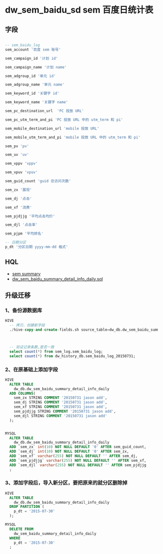 # dw_sem_baidu_sd  sem 百度日统计表

## 字段

``` sql

-- sem_baidu_log
sem_account '百度 sem 账号'

sem_campaign_id '计划 id'

sem_campaign_name '计划 name'

sem_adgroup_id '单元 id'

sem_adgroup_name '单元 name'

sem_keyword_id '关键字 id'

sem_keyword_name '关键字 name'

sem_pc_destination_url  'PC 投放 URL'

sem_pc_utm_term_and_pi 'PC 投放 URL 中的 utm_term 和 pi'

sem_mobile_destination_url 'mobile 投放 URL'

sem_mobile_utm_term_and_pi 'mobile 投放 URL 中的 utm_term 和 pi'

sem_pv 'pv'

sem_uv 'uv'

sem_vppv 'vppv'

sem_vpuv 'vpuv'

sem_guid_count 'guid 总访问次数'

sem_zx '展现'

sem_dj '点击'

sem_xf '消费'

sem_pjdjjg '平均点击均价'

sem_djl '点击率'

sem_pjpm '平均排名'

-- 日期分区
p_dt '分区日期 yyyy-mm-dd 格式'

```

## HQL
- [sem summary](service/data-warehouse/db-design/dw/dw_summary/table-design/sem/)
- [dw_sem_baidu_summary_detail_info_daily.sql](http://git.corp.angejia.com/dw/dw_sql/tree/master/sem/dw_sem_baidu_summary_detail_info_daily.sql)



## 升级迁移

### 1、备份源数据库
``` sql
HIVE
  -- 拷贝、创建新字段
  ./hive-copy-and-create-fields.sh source_table=dw_db.dw_sem_baidu_summary_detail_info_daily run_date=20150803 add_fields=sem_pjpm table_type=1 partition_field=p_dt source_db_type=dw



  -- 验证记录条数,是否一致
  select count(*) from sem_log.sem_baidu_log;
  select count(*) from dw_history_db.sem_baidu_log_20150731;


```

### 2、在原基础上添加字段

``` sql
HIVE
  ALTER TABLE
    dw_db.dw_sem_baidu_summary_detail_info_daily
  ADD COLUMNS(
    sem_zx STRING COMMENT '20150731 jason add',
    sem_dj STRING COMMENT '20150731 jason add',
    sem_xf STRING COMMENT '20150731 jason add',
    sem_pjdjjg STRING COMMENT '20150731 jason add',
    sem_djl STRING COMMENT '20150731 jason add'
  );


MYSQL
  ALTER TABLE
    dw_db.dw_sem_baidu_summary_detail_info_daily
  ADD `sem_zx` int(10) NOT NULL DEFAULT '0' AFTER sem_guid_count,
  ADD `sem_dj` int(10) NOT NULL DEFAULT '0' AFTER sem_zx,
  ADD `sem_xf` varchar(255) NOT NULL DEFAULT '' AFTER sem_dj,
  ADD `sem_pjdjjg` varchar(255) NOT NULL DEFAULT '' AFTER sem_xf,
  ADD `sem_djl` varchar(255) NOT NULL DEFAULT '' AFTER sem_pjdjjg
  ;
```


### 3、添加字段后，导入新分区，要把原来的就分区删除掉

``` sql
HIVE
  ALTER TABLE
    dw_db.dw_sem_baidu_summary_detail_info_daily
  DROP PARTITION (
    p_dt = '2015-07-30'
  );

MYSQL
  DELETE FROM
    dw_sem_baidu_summary_detail_info_daily
  WHERE
    p_dt = '2015-07-30'
  ;
```
